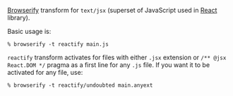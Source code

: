 [Browserify][] transform for `text/jsx` (superset of JavaScript used in
[React][] library).

Basic usage is:

    % browserify -t reactify main.js

`reactify` transform activates for files with either `.jsx` extension or `/**
@jsx React.DOM */` pragma as a first line for any `.js` file. If you want it to
be activated for any file, use:

    % browserify -t reactify/undoubted main.anyext

[Browserify]: http://browserify.org
[React]: http://facebook.github.io/react/
